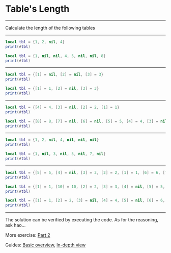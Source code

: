 # Table's Length

---

Calculate the length of the following tables

---

```lua
local tbl = {1, 2, nil, 4}
print(#tbl)
```

```lua
local tbl = {1, nil, nil, 4, 5, nil, nil, 8}
print(#tbl)
```

---

```lua
local tbl = {[1] = nil, [2] = nil, [3] = 3}
print(#tbl)
```

```lua
local tbl = {[1] = 1, [2] = nil, [3] = 3}
print(#tbl)
```

---

```lua
local tbl = {[4] = 4, [3] = nil, [2] = 2, [1] = 1}
print(#tbl)
```

```lua
local tbl = {[8] = 8, [7] = nil, [6] = nil, [5] = 5, [4] = 4, [3] = nil, [2] = nil, [1] = 1}
print(#tbl)
```

---


```lua
local tbl = {1, 2, nil, 4, nil, nil, nil}
print(#tbl)
```

```lua
local tbl = {1, nil, 3, nil, 5, nil, 7, nil}
print(#tbl)
```

---

```lua
local tbl = {[5] = 5, [4] = nil, [3] = 3, [2] = 2, [1] = 1, [6] = 6, [7] = nil, [8] = 8, [9] = nil, [10] = 10}
print(#tbl)
```

```lua
local tbl = {[1] = 1, [10] = 10, [2] = 2, [3] = 3, [4] = nil, [5] = 5, [6] = 6, [7] = nil, [8] = 8, [9] = nil}
print(#tbl)
```

```lua
local tbl = {[1] = 1, [2] = 2, [3] = nil, [4] = 4, [5] = nil, [6] = 6, [7] = 7, [8] = nil, [10] = 10, [13] = 13, [9] = nil}
print(#tbl)
```

---

The solution can be verified by executing the code. As for the reasoning, ask hao...

More exercise: [Part 2](LuauTableLengthExercise2.md)

Guides: [Basic overview](../Guide/LuauTableLengthOverview.md), [In-depth view](../Guide/LuauTableLengthInDepth.md)
